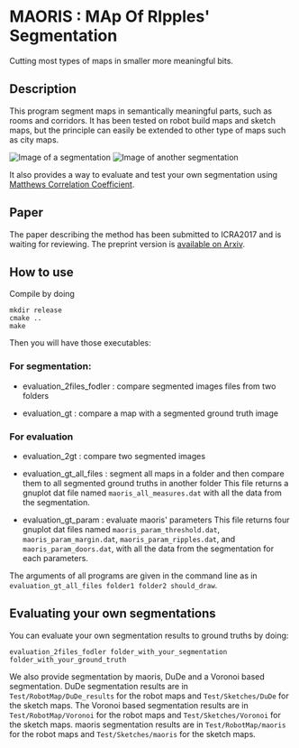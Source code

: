 # MAORIS : MAp Of RIpples' Segmentation

Cutting most types of maps in smaller more meaningful bits.

## Description

This program segment maps in semantically meaningful parts, such as rooms and corridors. It has been tested on robot build maps and sketch maps, but the principle can easily be extended to other type of maps such as city maps.

![Image of a segmentation](https://raw.githubusercontent.com/MalcolmMielle/maoris/ICRA2018/Images/maoris_NLB_straighten_color.png)
![Image of another segmentation](https://raw.githubusercontent.com/MalcolmMielle/maoris/ICRA2018/Images/maoris_Freiburg101_scan_straighten_color.png)

It also provides a way to evaluate and test your own segmentation using [Matthews Correlation Coefficient](https://en.wikipedia.org/wiki/Matthews_correlation_coefficient).

## Paper 

The paper describing the method has been submitted to ICRA2017 and is waiting for reviewing. The preprint version is [available on Arxiv](https://arxiv.org/abs/1709.09899).

## How to use

Compile by doing 

```
mkdir release
cmake ..
make
```

Then you will have those executables:

### For segmentation:

* evaluation_2files_fodler : compare segmented images files from two folders

* evaluation_gt : compare a map with a segmented ground truth image

### For evaluation

* evaluation_2gt : compare two segmented images
 
* evaluation_gt_all_files : segment all maps in a folder and then compare them to all segmented ground truths in another folder
This file returns a gnuplot dat file named `maoris_all_measures.dat` with all the data from the segmentation.

* evaluation_gt_param : evaluate maoris' parameters
This file returns four gnuplot dat files named `maoris_param_threshold.dat`, `maoris_param_margin.dat`, `maoris_param_ripples.dat`, and `maoris_param_doors.dat`, with all the data from the segmentation for each parameters.

The arguments of all programs are given in the command line as in `evaluation_gt_all_files folder1 folder2 should_draw`.

## Evaluating your own segmentations

You can evaluate your own segmentation results to ground truths by doing:

```
evaluation_2files_fodler folder_with_your_segmentation folder_with_your_ground_truth
```

We also provide segmentation by maoris, DuDe and a Voronoi based segmentation. DuDe segmentation results are in `Test/RobotMap/DuDe_results` for the robot maps and `Test/Sketches/DuDe` for the sketch maps. The Voronoi based segmentation results are in `Test/RobotMap/Voronoi` for the robot maps and `Test/Sketches/Voronoi` for the sketch maps. maoris segmentation results are in `Test/RobotMap/maoris` for the robot maps and `Test/Sketches/maoris` for the sketch maps.
